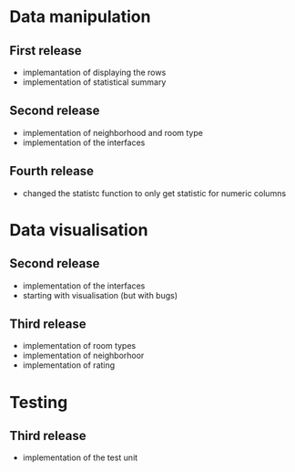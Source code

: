 # Data manipulation
## First release
- implemantation of displaying the rows
- implementation of statistical summary

## Second release
- implementation of neighborhood and room type
- implementation of the interfaces

## Fourth release
- changed the statistc function to only get statistic for numeric columns

# Data visualisation
## Second release
- implementation of the interfaces
- starting with visualisation (but with bugs)

## Third release
- implementation of room types
- implementation of neighborhoor
- implementation of rating

# Testing
## Third release
- implementation of the test unit
  
